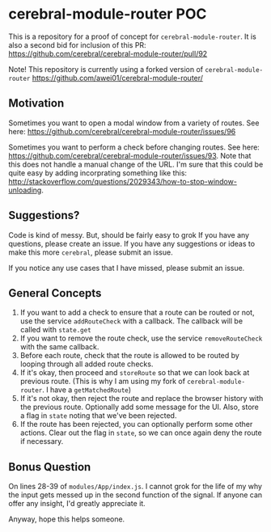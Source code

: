 # cerebral-module-router POC

This is a repository for a proof of concept for `cerebral-module-router`. It is also a second bid for inclusion of this PR: https://github.com/cerebral/cerebral-module-router/pull/92

Note! This repository is currently using a forked version of `cerebral-module-router` https://github.com/awei01/cerebral-module-router/

## Motivation

Sometimes you want to open a modal window from a variety of routes. See here: https://github.com/cerebral/cerebral-module-router/issues/96

Sometimes you want to perform a check before changing routes. See here: https://github.com/cerebral/cerebral-module-router/issues/93. Note that this does not handle a manual change of the URL. I'm sure that this could be quite easy by adding incorprating something like this: http://stackoverflow.com/questions/2029343/how-to-stop-window-unloading.

## Suggestions?
Code is kind of messy. But, should be fairly easy to grok If you have any questions, please create an issue. If you have any suggestions or ideas to make this more `cerebral`, please submit an issue.

If you notice any use cases that I have missed, please submit an issue.

## General Concepts
1. If you want to add a check to ensure that a route can be routed or not, use the service `addRouteCheck` with a callback. The callback will be called with `state.get`
1. If you want to remove the route check, use the service `removeRouteCheck` with the same callback.
1. Before each route, check that the route is allowed to be routed by looping through all added route checks.
1. If it's okay, then proceed and `storeRoute` so that we can look back at previous route. (This is why I am using my fork of `cerebral-module-router`. I have a `getMatchedRoute`)
1. If it's not okay, then reject the route and replace the browser history with the previous route. Optionally add some message for the UI. Also, store a flag in `state` noting that we've been rejected.
1. If the route has been rejected, you can optionally perform some other actions. Clear out the flag in `state`, so we can once again deny the route if necessary.

## Bonus Question
On lines 28-39 of `modules/App/index.js`. I cannot grok for the life of my why the input gets messed up in the second function of the signal. If anyone can offer any insight, I'd greatly appreciate it.

Anyway, hope this helps someone.
